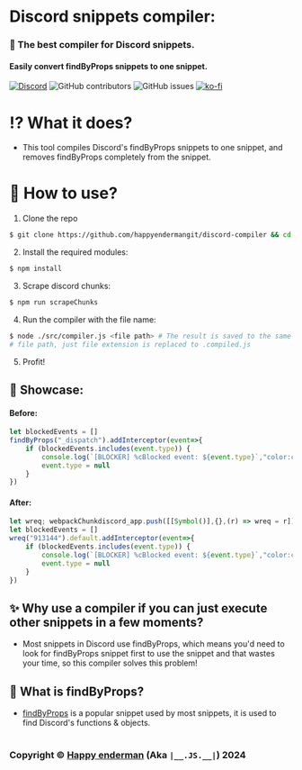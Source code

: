 # Discord snippets compiler:

### 🚀 The best compiler for Discord snippets.
#### Easily convert findByProps snippets to one snippet.

[![Discord](https://img.shields.io/discord/1103066670576193627?style=for-the-badge&color=%235562EA)](https://discord.gg/Q6UYNawvaF)
 ![GitHub contributors](https://img.shields.io/github/contributors/happyendermangit/discord-compiler?style=for-the-badge) ![GitHub issues](https://img.shields.io/github/issues/happyendermangit/discord-compiler?style=for-the-badge) [![ko-fi](https://ko-fi.com/img/githubbutton_sm.svg)](https://ko-fi.com/happyenderman)

# ⁉️ What it does?
- This tool compiles Discord's findByProps snippets to one snippet, and removes findByProps completely from the snippet.

# 👀 How to use?

1. Clone the repo
```sh
$ git clone https://github.com/happyendermangit/discord-compiler && cd discord-compiler
```
2. Install the required modules:
```sh
$ npm install 
```
3. Scrape discord chunks:
```sh
$ npm run scrapeChunks
```
4. Run the compiler with the file name:
```sh
$ node ./src/compiler.js <file path> # The result is saved to the same 
# file path, just file extension is replaced to .compiled.js
```
5. Profit!   

## 📸 Showcase:

#### Before:
```js
let blockedEvents = []
findByProps("_dispatch").addInterceptor(event=>{
    if (blockedEvents.includes(event.type)) { 
        console.log(`[BLOCKER] %cBlocked event: ${event.type}`,"color:cyan;font-weight:bold;font-size:10px") 
        event.type = null 
    }
})
```

#### After:
```js
let wreq; webpackChunkdiscord_app.push([[Symbol()],{},(r) => wreq = r]);webpackChunkdiscord_app.pop()
let blockedEvents = []
wreq("913144").default.addInterceptor(event=>{
    if (blockedEvents.includes(event.type)) { 
        console.log(`[BLOCKER] %cBlocked event: ${event.type}`,"color:cyan;font-weight:bold;font-size:10px") 
        event.type = null 
    }
})  
```

## ✨ Why use a compiler if you can just execute other snippets in a few moments?

- Most snippets in Discord use findByProps, which means you'd need to look for findByProps snippet first to use the snippet and that wastes your time, so this compiler solves this problem! 

## 🤔 What is findByProps?
- [findByProps](./findByProps.md) is a popular snippet used by most snippets, it is used to find Discord's functions & objects.

  #
  #
  #

### Copyright ©️ [Happy enderman](https://github.com/happyendermangit) (Aka **``|__.JS.__|``**) 2024
